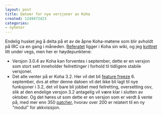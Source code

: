```yaml
---
layout: post
title: Datoer for nye versjoner av Koha
created: 1249472423
categories:
- nyheter
---
```

<p>Endelig husket jeg å delta på et av de åpne Koha-møtene som blir avholdt på IRC ca en gang i måneden. <a href="http://wiki.koha.org/doku.php?do=show&id=meetingnotes09aug05">Referatet</a> ligger i Koha sin wiki, og jeg <a href="http://twitter.com/libriotech">kvittret</a> litt under vegs, men her er  høydepunktene:</p>

<ul>
<li>Versjon 3.0.4 av Koha kan forventes i september, dette er en versjon som stort sett inneholder feilrettinger i forhold til tidligere stabile versjoner.</li>
<li>Det alle venter på er Koha 3.2. Her vil det bli <a href="http://en.wikipedia.org/wiki/Freeze_%28software_engineering%29">feature freeze</a> 6. september, dvs at etter denne datoen vil det ikke bli lagt til nye funksjoner i 3.2, det vil bare bli jobbet med feilretting, oversetting osv, slik at den endelige versjon 3.2 antagelig vil være klar i slutten av oktober. Og det høres ut som dette er en versjon som er verdt å vente på, med mer enn 350 <a href="http://en.wikipedia.org/wiki/Patch_%28computing%29">patcher</a>, hvorav over 200 er relatert til en ny "modul" for akkvisisjon.</li>
</ul>
